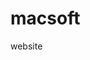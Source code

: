 # macsoft
website
<!DOCTYPE html>
<html>
  <head>
    <title> www.macsofti.com </title>
  </head>
  <body>
    
   </body>
<html>
